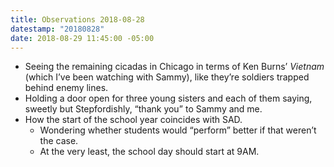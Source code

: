 ```yaml
---
title: Observations 2018-08-28
datestamp: "20180828"
date: 2018-08-29 11:45:00 -05:00
---
```


- Seeing the remaining cicadas in Chicago in terms of Ken Burns’ *Vietnam* (which I’ve been watching with Sammy), like they’re soldiers trapped behind enemy lines.
- Holding a door open for three young sisters and each of them saying, sweetly but Stepfordishly, “thank you” to Sammy and me.
- How the start of the school year coincides with SAD.
	- Wondering whether students would “perform” better if that weren’t the case.
	- At the very least, the school day should start at 9AM.
